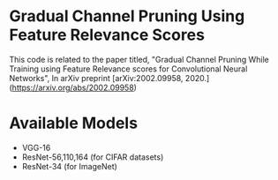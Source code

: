 # Gradual Channel Pruning Using Feature Relevance Scores
This code is related to the paper titled, "Gradual Channel Pruning While Training using Feature Relevance scores for Convolutional Neural Networks", In arXiv preprint [arXiv:2002.09958, 2020.] (https://arxiv.org/abs/2002.09958)
# Available Models
* VGG-16
* ResNet-56,110,164 (for CIFAR datasets)
* ResNet-34 (for ImageNet)
